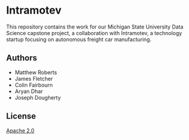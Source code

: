 # Intramotev

This repository contains the work for our Michigan State University Data Science capstone project, a collaboration with Intramotev, a technology startup focusing on autonomous freight car manufacturing.

## Authors

- Matthew Roberts
- James Fletcher
- Colin Fairbourn
- Aryan Dhar
- Joseph Dougherty

## License

[Apache 2.0](https://www.apache.org/licenses/LICENSE-2.0)
